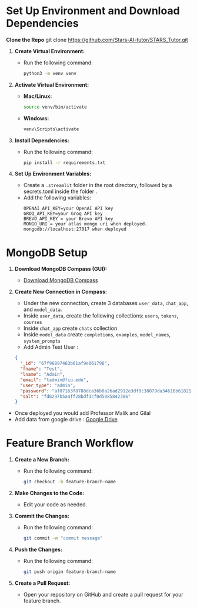 # Set Up Environment and Download Dependencies

**Clone the Repo**
git clone https://github.com/Stars-AI-tutor/STARS_Tutor.git

1. **Create Virtual Environment:**
    - Run the following command:
      ```bash
      python3 -m venv venv
      ```

2. **Activate Virtual Environment:**
    - **Mac/Linux:**
      ```bash
      source venv/bin/activate
      ```
    - **Windows:**
      ```bash
      venv\Scripts\activate
      ```

3. **Install Dependencies:**
    - Run the following command:
      ```bash
      pip install -r requirements.txt
      ```

4. **Set Up Environment Variables:**
    - Create a `.streamlit` folder in the root directory, followed by a secrets.toml inside the folder .
    - Add the following variables:
      ```
      OPENAI_API_KEY=your OpenAI API key
      GROQ_API_KEY=your Groq API key
      BREVO_API_KEY = your Brevo API key
      MONGO_URI = your atlas mongo uri when deployed. mongodb://localhost:27017 when deployed     
      ```

# MongoDB Setup

1. **Download MongoDB Compass (GUI):**
    - [Download MongoDB Compass](https://www.mongodb.com/try/download/compass)

2. **Create New Connection in Compass:**
    - Under the new connection, create 3 databases `user_data`, `chat_app`, and `model_data`.
    - Inside `user_data`, create the following collections:  `users`, `tokens`, `courses`
    - Inside `chat_app` create `chats` collection
    - Inside `model_data` create `completions`, `examples`, `model_names`, `system_prompts`
    - Add Admin Test User :
      
    ```json
    {
      "_id": "67f96897463b61af9e061796",
      "fname": "Test",
      "lname": "Admin",
      "email": "tadmin@fiu.edu",
      "user_type": "admin",
      "password": "af87163f8788dca36b0a26ad2912e3df0c38079da34616b61821a839a7baa0ff",
      "salt": "fd8297b5a4ff28bdf3cf0d5085842306"
    }

-  Once deployed you would add Professor Malik and Gilal
-  Add data from google drive : [Google Drive](https://drive.google.com/drive/folders/1F9cmnJqchQqxjWRgUkMVjGGyF91z94xw)



# Feature Branch Workflow

1. **Create a New Branch:**
    - Run the following command:
      ```bash
      git checkout -b feature-branch-name
      ```

2. **Make Changes to the Code:**
    - Edit your code as needed.

3. **Commit the Changes:**
    - Run the following command:
      ```bash
      git commit -m "commit message"
      ```

4. **Push the Changes:**
    - Run the following command:
      ```bash
      git push origin feature-branch-name
      ```

5. **Create a Pull Request:**
    - Open your repository on GitHub and create a pull request for your feature branch.
